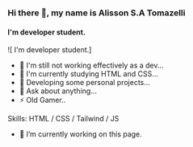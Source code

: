 ### Hi there 👋, my name is Alisson S.A Tomazelli
####  I'm developer student.
![ I'm developer student.]

- 🔭 I'm still not working effectively as a dev...
- 🌱 I'm currently studying HTML and CSS...
- 👯 Developing some personal projects...
- 💬 Ask about anything...
- ⚡ Old Gamer.. 

Skills: HTML / CSS / Tailwind / JS

- 🔭 I’m currently working on this page. 





